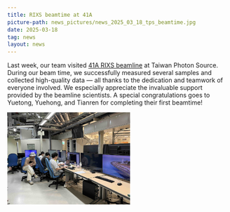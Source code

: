 ```yaml
---
title: RIXS beamtime at 41A
picture-path: news_pictures/news_2025_03_18_tps_beamtime.jpg
date: 2025-03-18
tag: news
layout: news
---
```


Last week, our team visited <a href="https://tpsbl.nsrrc.org.tw/bd_page.aspx?lang=en&pid=1051&port=41A">41A RIXS beamline</a> at Taiwan Photon Source. During our beam time, we successfully measured several samples and collected high-quality data — all thanks to the dedication and teamwork of everyone involved. We especially appreciate the invaluable support provided by the beamline scientists. A special congratulations goes to Yuetong, Yuehong, and Tianren for completing their first beamtime!<br>

<img src="/assets/news_pictures/news_2025_03_18_tps_beamtime_2.jpg" style="max-width:20em;">
